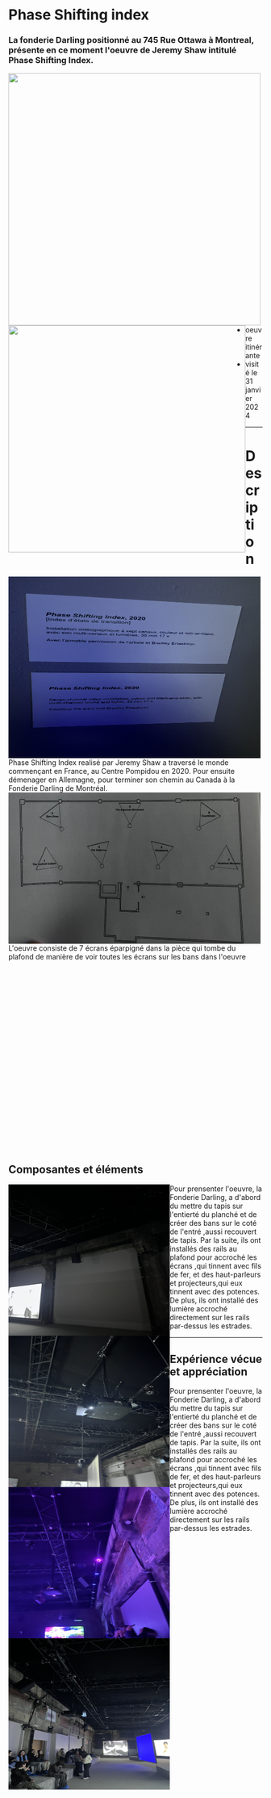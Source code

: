 # Phase Shifting index
### La fonderie Darling positionné au 745 Rue Ottawa à Montreal, présente en ce moment l'oeuvre de Jeremy Shaw intitulé Phase Shifting Index.

<img align="left" width="500" height="500" src="media/pamphlet_oeuvre.JPG">
<img align="left" width="470" height="450" src="media/entree_fonderie.JPG">  

 - oeuvre itinérante
 - visité le 31 janvier 2024
 

----
# Description
<p align="left"> <img align="left" width="500" height="360" src="media/cartel.JPG">
Phase Shifting Index realisé par Jeremy Shaw a traversé le monde commençant en France, au Centre Pompidou en 2020. Pour ensuite démenager en Allemagne, pour terminer son chemin au Canada à la Fonderie Darling de Montréal.
  <img align="left" width="500" height="300" src="media/plan_oeuvre.JPG"></p>
 <p>
 L'oeuvre consiste de 7 écrans éparpigné dans la pièce qui tombe du plafond de manière de voir toutes les écrans sur les bans dans l'oeuvre
</p>


</br>
</br>
</br>
</br>
</br>
</br>
</br>
</br>
</br>
</br>
</br>
</br>
</br>
</br>
</br>
</br>
</br>
</br>
</br>
</br>
</br>

## Composantes et éléments
 <p align="left">
  <img align="left" width="320" height="300" src="media/installation_haut-parleur.JPG">
   <img align="left" width="320" height="300" src="media/installation_projecteur.JPG">
    <img align="left" width="320" height="300" src="media/installation_lumiere.JPG">
  <img align="left" width="320" height="300" src="media/installation_estarde.JPG">
Pour prensenter l'oeuvre, la Fonderie Darling, a d'abord du mettre du tapis sur l'entierté du planché et de créer des bans sur le coté de l'entré ,aussi recouvert de tapis. Par la suite, ils ont installés des rails au plafond pour accroché les écrans ,qui tinnent avec fils de fer, et des haut-parleurs et projecteurs,qui eux tinnent avec des potences. De plus, ils ont installé des lumière accroché directement sur les rails par-dessus les estrades.
</p>

----

## Expérience vécue et appréciation
 <p align="left">
Pour prensenter l'oeuvre, la Fonderie Darling, a d'abord du mettre du tapis sur l'entierté du planché et de créer des bans sur le coté de l'entré ,aussi recouvert de tapis. Par la suite, ils ont installés des rails au plafond pour accroché les écrans ,qui tinnent avec fils de fer, et des haut-parleurs et projecteurs,qui eux tinnent avec des potences. De plus, ils ont installé des lumière accroché directement sur les rails par-dessus les estrades.
</p>

